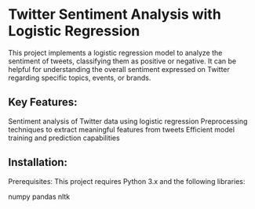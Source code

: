 # Twitter Sentiment Analysis with Logistic Regression

 This project implements a logistic regression model to analyze the sentiment of tweets, classifying them as positive or negative. It can be helpful for understanding the overall sentiment expressed on Twitter regarding specific topics, events, or brands.

 ## Key Features:

Sentiment analysis of Twitter data using logistic regression
Preprocessing techniques to extract meaningful features from tweets
Efficient model training and prediction capabilities

## Installation:

 Prerequisites: This project requires Python 3.x and the following libraries:

numpy
pandas
nltk



